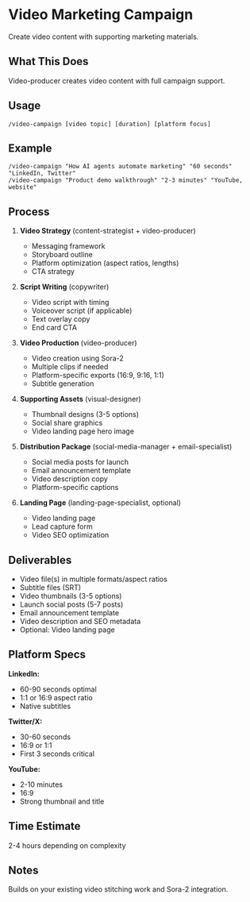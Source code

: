 # Video Marketing Campaign

Create video content with supporting marketing materials.

## What This Does

Video-producer creates video content with full campaign support.

## Usage

```
/video-campaign [video topic] [duration] [platform focus]
```

## Example

```
/video-campaign "How AI agents automate marketing" "60 seconds" "LinkedIn, Twitter"
/video-campaign "Product demo walkthrough" "2-3 minutes" "YouTube, website"
```

## Process

1. **Video Strategy** (content-strategist + video-producer)
   - Messaging framework
   - Storyboard outline
   - Platform optimization (aspect ratios, lengths)
   - CTA strategy

2. **Script Writing** (copywriter)
   - Video script with timing
   - Voiceover script (if applicable)
   - Text overlay copy
   - End card CTA

3. **Video Production** (video-producer)
   - Video creation using Sora-2
   - Multiple clips if needed
   - Platform-specific exports (16:9, 9:16, 1:1)
   - Subtitle generation

4. **Supporting Assets** (visual-designer)
   - Thumbnail designs (3-5 options)
   - Social share graphics
   - Video landing page hero image

5. **Distribution Package** (social-media-manager + email-specialist)
   - Social media posts for launch
   - Email announcement template
   - Video description copy
   - Platform-specific captions

6. **Landing Page** (landing-page-specialist, optional)
   - Video landing page
   - Lead capture form
   - Video SEO optimization

## Deliverables

- Video file(s) in multiple formats/aspect ratios
- Subtitle files (SRT)
- Video thumbnails (3-5 options)
- Launch social posts (5-7 posts)
- Email announcement template
- Video description and SEO metadata
- Optional: Video landing page

## Platform Specs

**LinkedIn:**
- 60-90 seconds optimal
- 1:1 or 16:9 aspect ratio
- Native subtitles

**Twitter/X:**
- 30-60 seconds
- 16:9 or 1:1
- First 3 seconds critical

**YouTube:**
- 2-10 minutes
- 16:9
- Strong thumbnail and title

## Time Estimate

2-4 hours depending on complexity

## Notes

Builds on your existing video stitching work and Sora-2 integration.
